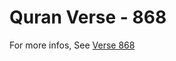 # Quran Verse - 868 

For more infos, See [Verse 868](https://www.quranbookk.com/quran/search?q=868)